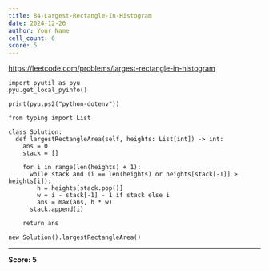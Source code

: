 ```yaml
---
title: 84-Largest-Rectangle-In-Histogram
date: 2024-12-26
author: Your Name
cell_count: 6
score: 5
---
```


https://leetcode.com/problems/largest-rectangle-in-histogram


```
import pyutil as pyu
pyu.get_local_pyinfo()
```


```
print(pyu.ps2("python-dotenv"))
```


```
from typing import List
```


```
class Solution:
  def largestRectangleArea(self, heights: List[int]) -> int:
    ans = 0
    stack = []

    for i in range(len(heights) + 1):
      while stack and (i == len(heights) or heights[stack[-1]] > heights[i]):
        h = heights[stack.pop()]
        w = i - stack[-1] - 1 if stack else i
        ans = max(ans, h * w)
      stack.append(i)

    return ans
```


```
new Solution().largestRectangleArea()
```


---
**Score: 5**